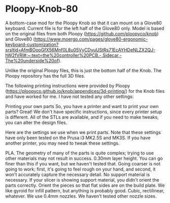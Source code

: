 # Ploopy-Knob-80
A bottom-case mod for the Ploopy Knob so that it can mount on a Glove80 keyboard. Current file is for the left half of the Glove80 only. Model is based on the original files from both Ploopy (https://github.com/ploopyco/knob) and Glove80 (https://www.moergo.com/pages/glove80-ergonomic-keyboard-customization?srsltid=AfmBOooGfX56Mnf0L8u05VyCDyuUStRs71EcAYHDeNLZX2QJ-hW2fVRI#:~:text=the%20controller%20PCB.-,Sidecar,-The%20underside%20of).

Unlike the original Ploopy files, this is just the bottom half of the Knob. The Ploopy repository has the full 3D files.

The following printing instructions were provided by Ploopy (https://ploopyco.github.io/knob/appendices/3d-printing/) for the Knob files and have worked for me. I have not tested any other settings:

Printing your own parts
So, you have a printer and want to print your own parts? Great! We don't have specific instructions, since every printer setup is different. All of the STLs are available, and if you need to make tweaks, you can alter the design files.

Here are the settings we use when we print parts. Note that these settings have only been tested on the Prusa i3 MK2.5S and MK3S. If you have another printer, you may need to tweak these settings.

PLA. The geometry of many of the parts is quite complex; trying to use other materials may not result in success.
0.30mm layer height. You can go finer than this if you want, but we haven't tested that. Going coarser is not going to work; first, it's going to feel rough on your hand, and second, it won't accurately capture the necessary detail.
No support material is necessary. If your slicer is showing support material, you didn't orient the parts correctly.
Orient the pieces so that flat sides are on the build plate.
We like gyroid for infill pattern, but anything is probably good. Cubic, rectilinear, whatever.
We use 0.4mm nozzles. We haven't tested other nozzle sizes.
